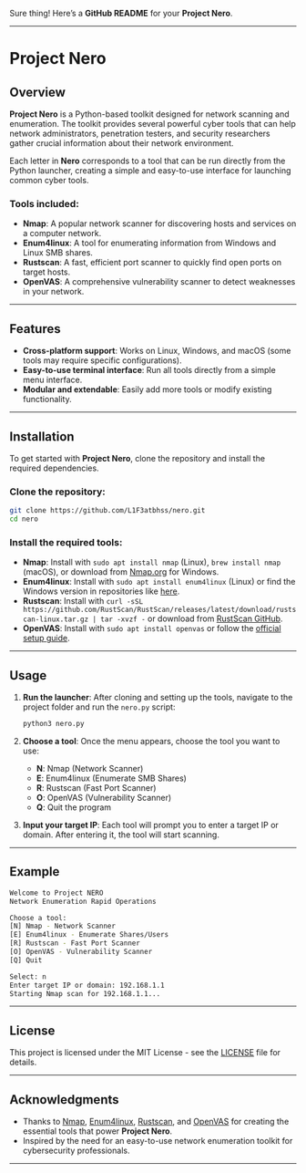 Sure thing! Here’s a **GitHub README** for your **Project Nero**.

---

# Project Nero

## Overview

**Project Nero** is a Python-based toolkit designed for network scanning and enumeration. The toolkit provides several powerful cyber tools that can help network administrators, penetration testers, and security researchers gather crucial information about their network environment.

Each letter in **Nero** corresponds to a tool that can be run directly from the Python launcher, creating a simple and easy-to-use interface for launching common cyber tools.

### Tools included:
- **Nmap**: A popular network scanner for discovering hosts and services on a computer network.
- **Enum4linux**: A tool for enumerating information from Windows and Linux SMB shares.
- **Rustscan**: A fast, efficient port scanner to quickly find open ports on target hosts.
- **OpenVAS**: A comprehensive vulnerability scanner to detect weaknesses in your network.

---

## Features

- **Cross-platform support**: Works on Linux, Windows, and macOS (some tools may require specific configurations).
- **Easy-to-use terminal interface**: Run all tools directly from a simple menu interface.
- **Modular and extendable**: Easily add more tools or modify existing functionality.

---

## Installation

To get started with **Project Nero**, clone the repository and install the required dependencies.

### Clone the repository:

```bash
git clone https://github.com/L1F3atbhss/nero.git
cd nero
```

### Install the required tools:

- **Nmap**: Install with `sudo apt install nmap` (Linux), `brew install nmap` (macOS), or download from [Nmap.org](https://nmap.org/) for Windows.
- **Enum4linux**: Install with `sudo apt install enum4linux` (Linux) or find the Windows version in repositories like [here](https://github.com/CiscoCXSecurity/enum4linux).
- **Rustscan**: Install with `curl -sSL https://github.com/RustScan/RustScan/releases/latest/download/rustscan-linux.tar.gz | tar -xvzf -` or download from [RustScan GitHub](https://github.com/RustScan/RustScan).
- **OpenVAS**: Install with `sudo apt install openvas` or follow the [official setup guide](https://www.openvas.org/).

---

## Usage

1. **Run the launcher**:
   After cloning and setting up the tools, navigate to the project folder and run the `nero.py` script:

   ```bash
   python3 nero.py
   ```

2. **Choose a tool**:
   Once the menu appears, choose the tool you want to use:
   - **N**: Nmap (Network Scanner)
   - **E**: Enum4linux (Enumerate SMB Shares)
   - **R**: Rustscan (Fast Port Scanner)
   - **O**: OpenVAS (Vulnerability Scanner)
   - **Q**: Quit the program

3. **Input your target IP**: Each tool will prompt you to enter a target IP or domain. After entering it, the tool will start scanning.

---

## Example

```bash
Welcome to Project NERO
Network Enumeration Rapid Operations

Choose a tool:
[N] Nmap - Network Scanner
[E] Enum4linux - Enumerate Shares/Users
[R] Rustscan - Fast Port Scanner
[O] OpenVAS - Vulnerability Scanner
[Q] Quit

Select: n
Enter target IP or domain: 192.168.1.1
Starting Nmap scan for 192.168.1.1...
```

---

## License

This project is licensed under the MIT License - see the [LICENSE](LICENSE) file for details.

---

## Acknowledgments

- Thanks to [Nmap](https://nmap.org/), [Enum4linux](https://github.com/CiscoCXSecurity/enum4linux), [Rustscan](https://github.com/RustScan/RustScan), and [OpenVAS](https://www.openvas.org/) for creating the essential tools that power **Project Nero**.
- Inspired by the need for an easy-to-use network enumeration toolkit for cybersecurity professionals.

---

